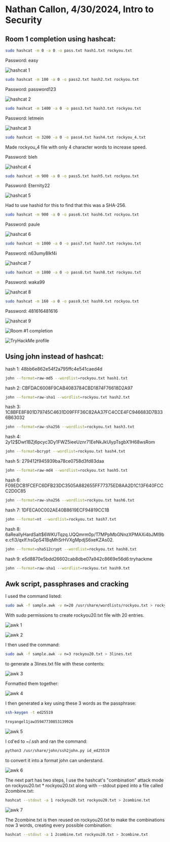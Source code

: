 # Nathan Callon, 4/30/2024, Intro to Security

## Room 1 completion using hashcat:

```sh
sudo hashcat -m 0 -a 0 -o pass.txt hash1.txt rockyou.txt
```

Password: easy

![hashcat 1](image.png)

```sh
sudo hashcat -m 100 -a 0 -o pass2.txt hash2.txt rockyou.txt
```

Password: password123

![hashcat 2](image-1.png)

```sh
sudo hashcat -m 1400 -a 0 -o pass3.txt hash3.txt rockyou.txt
```

Password: letmein

![hashcat 3](image-2.png)

```sh
sudo hashcat -m 3200 -a 0 -o pass4.txt hash4.txt rockyou_4.txt
```

Made rockyou_4 file with only 4 character words to increase speed.

Password: bleh

![hashcat 4](image-3.png)

```sh
sudo hashcat -m 900 -a 0 -o pass5.txt hash5.txt rockyou.txt
```

Password: Eternity22

![hashcat 5](image-4.png)

Had to use hashid for this to find that this was a SHA-256.

```sh
sudo hashcat -m 900 -a 0 -o pass6.txt hash6.txt rockyou.txt
```

Password: paule

![hashcat 6](image-5.png)

```sh
sudo hashcat -m 1000 -a 0 -o pass7.txt hash7.txt rockyou.txt
```

Password: n63umy8lkf4i

![hashcat 7](image-6.png)

```sh
sudo hashcat -m 1800 -a 0 -o pass8.txt hash8.txt rockyou.txt
```

Password: waka99

![hashcat 8](image-7.png)

```sh
sudo hashcat -m 160 -a 0 -o pass9.txt hash9.txt rockyou.txt
```

Password: 481616481616

![hashcat 9](image-8.png)

![Room #1 completion](image-9.png)

![TryHackMe profile](image-10.png)

## Using john instead of hashcat:

hash 1: 48bb6e862e54f2a795ffc4e541caed4d

```sh
john --format=raw-md5 --wordlist=rockyou.txt hash1.txt
```

hash 2: CBFDAC6008F9CAB4083784CBD1874F76618D2A97

```sh
john --format=raw-sha1 --wordlist=rockyou.txt hash2.txt
```

hash 3: 1C8BFE8F801D79745C4631D09FFF36C82AA37FC4CCE4FC946683D7B336B63032

```sh
john --format=raw-sha256 --wordlist=rockyou.txt hash3.txt
```

hash 4: $2y$12$Dwt1BZj6pcyc3Dy1FWZ5ieeUznr71EeNkJkUlypTsgbX1H68wsRom

```sh
john --format=bcrypt --wordlist=rockyou.txt hash4.txt
```

hash 5: 279412f945939ba78ce0758d3fd83daa

```sh
john --format=raw-md4 --wordlist=rockyou.txt hash5.txt
```

hash 6: F09EDCB1FCEFC6DFB23DC3505A882655FF77375ED8AA2D1C13F640FCCC2D0C85

```sh
john --format=raw-sha256 --wordlist=rockyou.txt hash6.txt
```

hash 7: 1DFECA0C002AE40B8619ECF94819CC1B

```sh
john --format=nt --wordlist=rockyou.txt hash7.txt
```

hash 8: $6$aReallyHardSalt$6WKUTqzq.UQQmrm0p/T7MPpMbGNnzXPMAXi4bJMl9be.cfi3/qxIf.hsGpS41BqMhSrHVXgMpdjS6xeKZAs02.

```sh
john --format=sha512crypt --wordlist=rockyou.txt hash8.txt
```

hash 9: e5d8870e5bdd26602cab8dbe07a942c8669e56d6:tryhackme

```sh
john --format=raw-sha1 --wordlist=rockyou.txt hash9.txt
```

## Awk script, passphrases and cracking

I used the command listed:

```sh
sudo awk -f sample.awk -v n=20 /usr/share/wordlists/rockyou.txt > rockyou20.txt
```

With sudo permissions to create rockyou20.txt file with 20 entries.

![awk 1](image-11.png)

![awk 2](image-12.png)

I then used the command:

```sh
sudo awk -f sample.awk -v n=3 rockyou20.txt > 3lines.txt
```

to generate a 3lines.txt file with these contents:

![awk 3](image-13.png)

Formatted them together:

![awk 4](image-14.png)

I then generated a key using these 3 words as the passphrase:

```sh
ssh-keygen -t ed25519
```

```sh
troyangel1jaw35947730853139926
```

![awk 5](image-16.png)

I cd'ed to ~/.ssh and ran the command:

```sh
python3 /usr/share/john/ssh2john.py id_ed25519
```

to convert it into a format john can understand.

![awk 6](image-17.png)

The next part has two steps, I use the hashcat's "combination" attack mode on rockyou20.txt \* rockyou20.txt along with --stdout piped into a file called 2combine.txt:

```sh
hashcat --stdout -a 1 rockyou20.txt rockyou20.txt > 2combine.txt
```

![awk 7](image-18.png)

The 2combine.txt is then reused on rockyou20.txt to make the combinations now 3 words, creating every possible combination:

```sh
hashcat --stdout -a 1 2combine.txt rockyou20.txt > 3combine.txt
```

